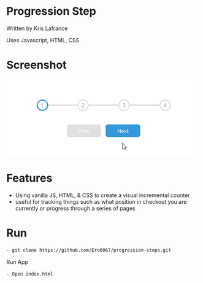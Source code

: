 # Progression Step

Written by Kris Lafrance

Uses Javascript, HTML, CSS

# Screenshot

![Example Page](/images/project-example.gif)

# Features

- Using vanilla JS, HTML, & CSS to create a visual incremental counter
- useful for tracking things such as what position in checkout you are currently
  or progress through a series of pages

# Run

```sh
- git clone https://github.com/Ero6067/progression-steps.git
```

Run App

```sh
- Open index.html
```
